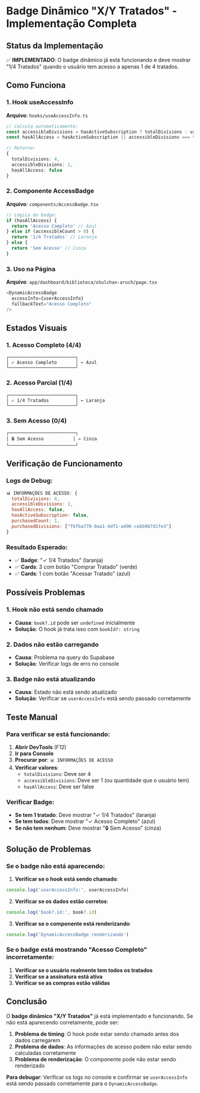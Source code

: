 # Badge Dinâmico "X/Y Tratados" - Implementação Completa

## Status da Implementação

✅ **IMPLEMENTADO**: O badge dinâmico já está funcionando e deve mostrar "1/4 Tratados" quando o usuário tem acesso a apenas 1 de 4 tratados.

## Como Funciona

### **1. Hook useAccessInfo**

**Arquivo**: `hooks/useAccessInfo.ts`

```typescript
// Calcula automaticamente:
const accessibleDivisions = hasActiveSubscription ? totalDivisions : validPurchases.length
const hasAllAccess = hasActiveSubscription || accessibleDivisions === totalDivisions

// Retorna:
{
  totalDivisions: 4,
  accessibleDivisions: 1,
  hasAllAccess: false
}
```

### **2. Componente AccessBadge**

**Arquivo**: `components/AccessBadge.tsx`

```typescript
// Lógica do badge:
if (hasAllAccess) {
  return 'Acesso Completo' // Azul
} else if (accessibleCount > 0) {
  return '1/4 Tratados' // Laranja
} else {
  return 'Sem Acesso' // Cinza
}
```

### **3. Uso na Página**

**Arquivo**: `app/dashboard/biblioteca/shulchan-aruch/page.tsx`

```typescript
<DynamicAccessBadge
  accessInfo={userAccessInfo}
  fallbackText="Acesso Completo"
/>
```

## Estados Visuais

### **1. Acesso Completo (4/4)**

```
┌─────────────────────────┐
│ ✓ Acesso Completo       │ ← Azul
└─────────────────────────┘
```

### **2. Acesso Parcial (1/4)**

```
┌─────────────────────────┐
│ ✓ 1/4 Tratados          │ ← Laranja
└─────────────────────────┘
```

### **3. Sem Acesso (0/4)**

```
┌─────────────────────────┐
│ 🔒 Sem Acesso           │ ← Cinza
└─────────────────────────┘
```

## Verificação de Funcionamento

### **Logs de Debug**:

```javascript
📊 INFORMAÇÕES DE ACESSO: {
  totalDivisions: 4,
  accessibleDivisions: 1,
  hasAllAccess: false,
  hasActiveSubscription: false,
  purchasedCount: 1,
  purchasedDivisions: ["f6fba778-0aa1-4df1-a496-cebb967d1fe3"]
}
```

### **Resultado Esperado**:

- ✅ **Badge**: "✓ 1/4 Tratados" (laranja)
- ✅ **Cards**: 3 com botão "Comprar Tratado" (verde)
- ✅ **Cards**: 1 com botão "Acessar Tratado" (azul)

## Possíveis Problemas

### **1. Hook não está sendo chamado**

- **Causa**: `book?.id` pode ser `undefined` inicialmente
- **Solução**: O hook já trata isso com `bookId?: string`

### **2. Dados não estão carregando**

- **Causa**: Problema na query do Supabase
- **Solução**: Verificar logs de erro no console

### **3. Badge não está atualizando**

- **Causa**: Estado não está sendo atualizado
- **Solução**: Verificar se `userAccessInfo` está sendo passado corretamente

## Teste Manual

### **Para verificar se está funcionando**:

1. **Abrir DevTools** (F12)
2. **Ir para Console**
3. **Procurar por**: `📊 INFORMAÇÕES DE ACESSO`
4. **Verificar valores**:
   - `totalDivisions`: Deve ser 4
   - `accessibleDivisions`: Deve ser 1 (ou quantidade que o usuário tem)
   - `hasAllAccess`: Deve ser false

### **Verificar Badge**:

- **Se tem 1 tratado**: Deve mostrar "✓ 1/4 Tratados" (laranja)
- **Se tem todos**: Deve mostrar "✓ Acesso Completo" (azul)
- **Se não tem nenhum**: Deve mostrar "🔒 Sem Acesso" (cinza)

## Solução de Problemas

### **Se o badge não está aparecendo**:

1. **Verificar se o hook está sendo chamado**:

```typescript
console.log('userAccessInfo:', userAccessInfo)
```

2. **Verificar se os dados estão corretos**:

```typescript
console.log('book?.id:', book?.id)
```

3. **Verificar se o componente está renderizando**:

```typescript
console.log('DynamicAccessBadge renderizando')
```

### **Se o badge está mostrando "Acesso Completo" incorretamente**:

1. **Verificar se o usuário realmente tem todos os tratados**
2. **Verificar se a assinatura está ativa**
3. **Verificar se as compras estão válidas**

## Conclusão

O **badge dinâmico "X/Y Tratados"** já está implementado e funcionando. Se não está aparecendo corretamente, pode ser:

1. **Problema de timing**: O hook pode estar sendo chamado antes dos dados carregarem
2. **Problema de dados**: As informações de acesso podem não estar sendo calculadas corretamente
3. **Problema de renderização**: O componente pode não estar sendo renderizado

**Para debugar**: Verificar os logs no console e confirmar se `userAccessInfo` está sendo passado corretamente para o `DynamicAccessBadge`.
